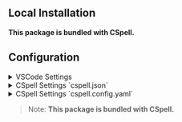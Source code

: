 ## Local Installation

**This package is bundled with CSpell.**

## Configuration

<details>
<summary>VSCode Settings</summary>

Add the following to your VSCode settings:

**`.vscode/settings.json`**

```jsonc
{
  "cSpell.dictionaries": ["fonts"],
}
```

</details>

<details>
<summary>CSpell Settings `cspell.json`</summary>

**`cspell.json`**

```jsonc
{
  "dictionaries": ["fonts"],
}
```

</details>

<details>
<summary>CSpell Settings `cspell.config.yaml`</summary>

**`cspell.config.yaml`**

```yaml
dictionaries:
  - fonts
```

</details>

> Note: **This package is bundled with CSpell.**
